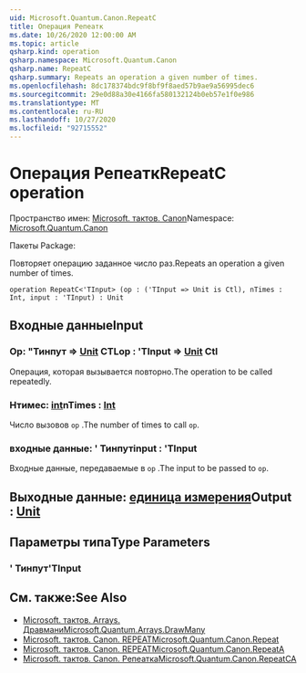 ```yaml
---
uid: Microsoft.Quantum.Canon.RepeatC
title: Операция Репеатк
ms.date: 10/26/2020 12:00:00 AM
ms.topic: article
qsharp.kind: operation
qsharp.namespace: Microsoft.Quantum.Canon
qsharp.name: RepeatC
qsharp.summary: Repeats an operation a given number of times.
ms.openlocfilehash: 8dc178374bdc9f8bf9f8aed57b9ae9a56995dec6
ms.sourcegitcommit: 29e0d88a30e4166fa580132124b0eb57e1f0e986
ms.translationtype: MT
ms.contentlocale: ru-RU
ms.lasthandoff: 10/27/2020
ms.locfileid: "92715552"
---
```

# <a name="repeatc-operation"></a><span data-ttu-id="18664-102">Операция Репеатк</span><span class="sxs-lookup"><span data-stu-id="18664-102">RepeatC operation</span></span>

<span data-ttu-id="18664-103">Пространство имен: [Microsoft. тактов. Canon](xref:Microsoft.Quantum.Canon)</span><span class="sxs-lookup"><span data-stu-id="18664-103">Namespace: [Microsoft.Quantum.Canon](xref:Microsoft.Quantum.Canon)</span></span>

<span data-ttu-id="18664-104">Пакеты [](https://nuget.org/packages/)</span><span class="sxs-lookup"><span data-stu-id="18664-104">Package: [](https://nuget.org/packages/)</span></span>


<span data-ttu-id="18664-105">Повторяет операцию заданное число раз.</span><span class="sxs-lookup"><span data-stu-id="18664-105">Repeats an operation a given number of times.</span></span>

```qsharp
operation RepeatC<'TInput> (op : ('TInput => Unit is Ctl), nTimes : Int, input : 'TInput) : Unit
```


## <a name="input"></a><span data-ttu-id="18664-106">Входные данные</span><span class="sxs-lookup"><span data-stu-id="18664-106">Input</span></span>

### <a name="op--tinput--unit-ctl"></a><span data-ttu-id="18664-107">Op: "Тинпут => [Unit](xref:microsoft.quantum.lang-ref.unit) CTL</span><span class="sxs-lookup"><span data-stu-id="18664-107">op : 'TInput => [Unit](xref:microsoft.quantum.lang-ref.unit) Ctl</span></span>

<span data-ttu-id="18664-108">Операция, которая вызывается повторно.</span><span class="sxs-lookup"><span data-stu-id="18664-108">The operation to be called repeatedly.</span></span>


### <a name="ntimes--int"></a><span data-ttu-id="18664-109">Нтимес: [int](xref:microsoft.quantum.lang-ref.int)</span><span class="sxs-lookup"><span data-stu-id="18664-109">nTimes : [Int](xref:microsoft.quantum.lang-ref.int)</span></span>

<span data-ttu-id="18664-110">Число вызовов `op` .</span><span class="sxs-lookup"><span data-stu-id="18664-110">The number of times to call `op`.</span></span>


### <a name="input--tinput"></a><span data-ttu-id="18664-111">входные данные: ' Тинпут</span><span class="sxs-lookup"><span data-stu-id="18664-111">input : 'TInput</span></span>

<span data-ttu-id="18664-112">Входные данные, передаваемые в `op` .</span><span class="sxs-lookup"><span data-stu-id="18664-112">The input to be passed to `op`.</span></span>



## <a name="output--unit"></a><span data-ttu-id="18664-113">Выходные данные: [единица измерения](xref:microsoft.quantum.lang-ref.unit)</span><span class="sxs-lookup"><span data-stu-id="18664-113">Output : [Unit](xref:microsoft.quantum.lang-ref.unit)</span></span>



## <a name="type-parameters"></a><span data-ttu-id="18664-114">Параметры типа</span><span class="sxs-lookup"><span data-stu-id="18664-114">Type Parameters</span></span>

### <a name="tinput"></a><span data-ttu-id="18664-115">' Тинпут</span><span class="sxs-lookup"><span data-stu-id="18664-115">'TInput</span></span>



## <a name="see-also"></a><span data-ttu-id="18664-116">См. также:</span><span class="sxs-lookup"><span data-stu-id="18664-116">See Also</span></span>

- [<span data-ttu-id="18664-117">Microsoft. тактов. Arrays. Дравмани</span><span class="sxs-lookup"><span data-stu-id="18664-117">Microsoft.Quantum.Arrays.DrawMany</span></span>](xref:Microsoft.Quantum.Arrays.DrawMany)
- [<span data-ttu-id="18664-118">Microsoft. тактов. Canon. REPEAT</span><span class="sxs-lookup"><span data-stu-id="18664-118">Microsoft.Quantum.Canon.Repeat</span></span>](xref:Microsoft.Quantum.Canon.Repeat)
- [<span data-ttu-id="18664-119">Microsoft. тактов. Canon. REPEAT</span><span class="sxs-lookup"><span data-stu-id="18664-119">Microsoft.Quantum.Canon.RepeatA</span></span>](xref:Microsoft.Quantum.Canon.RepeatA)
- [<span data-ttu-id="18664-120">Microsoft. тактов. Canon. Репеатка</span><span class="sxs-lookup"><span data-stu-id="18664-120">Microsoft.Quantum.Canon.RepeatCA</span></span>](xref:Microsoft.Quantum.Canon.RepeatCA)